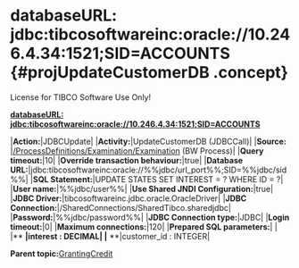 # databaseURL: jdbc:tibcosoftwareinc:oracle://10.246.4.34:1521;SID=ACCOUNTS {#projUpdateCustomerDB .concept}

License for TIBCO Software Use Only!

**[databaseURL: jdbc:tibcosoftwareinc:oracle://10.246.4.34:1521;SID=ACCOUNTS](../msgs/dest_Id96.md)**

|**Action:**|JDBCUpdate|
|**Activity:**|UpdateCustomerDB \(JDBCCall\)|
|**Source:** |[/ProcessDefinitions/Examination/Examination](../../../projects/GrantingCredit/ProcessDefinitions/Examination/Examination.process.md) \(BW Process\)|
|**Query timeout:**|10|
|**Override transaction behaviour:**|true|
|**Database URL:**|jdbc:tibcosoftwareinc:oracle://%%jdbc/url\_port%%;SID=%%jdbc/sid%%|
|**SQL Statement:**|UPDATE STATES SET INTEREST = ? WHERE ID = ?|
|**User name:**|%%jdbc/user%%|
|**Use Shared JNDI Configuration:**|true|
|**JDBC Driver:**|tibcosoftwareinc.jdbc.oracle.OracleDriver|
|**JDBC Connection:**|/SharedConnections/SharedTibco.sharedjdbc|
|**Password:**|%%jdbc/password%%|
|**JDBC Connection type:**|JDBC|
|**Login timeout:**|0|
|**Maximum connections:**|120|
|**Prepared SQL parameters:**| |
|** **|interest : DECIMAL|
|** **|customer\_id : INTEGER|

**Parent topic:**[GrantingCredit](../../../crossref/dest/projs/GrantingCredit.md)

